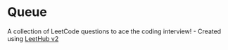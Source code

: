 # Queue
A collection of LeetCode questions to ace the coding interview! - Created using [LeetHub v2](https://github.com/arunbhardwaj/LeetHub-2.0)
